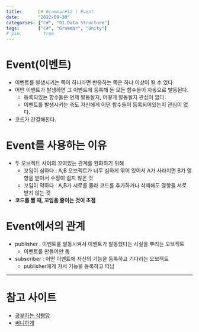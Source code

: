 ```yaml
---
title:      C# Grammar#12 | Event
date:       "2022-09-30"
categories: ["C#", "01.Data Structure"]
tags:       ["C#", "Grammar", "Unity"]
# pin:        true
---
```


# Event(이벤트)
- 이벤트를 발생시키는 쪽이 하나라면 반응하는 쪽은 하나 이상이 될 수 있다.
- 어떤 이벤트가 발생하면 그 이벤트에 등록해 둔 모든 함수들이 자동으로 발동된다.
  - 등록되있는 함수들은 언제 발동될지, 어떻게 발동될지 관심이 없다.
  - 이벤트를 발생시키는 측도 자신에게 어떤 함수들이 등록되어있는지 관심이 없다.
- 코드가 간결해진다.

# Event를 사용하는 이유
- 두 오브젝트 사이의 꼬여있는 관계를 완화하기 위해
  - 꼬임이 심하다 : A,B 오브젝트가 너무 심하게 엮어 있어서 A가 사라지면 B가 영향을 받아서 수정이 쉽지 않은 것
  - 꼬임이 약하다 : A,B가 서로를 몰라 코드를 추가하거나 삭제해도 영향을 서로 받지 않는 것
- **코드를 짤 때, 꼬임을 줄이는 것이 초점**

# Event에서의 관계
- publisher : 이벤트를 발동시켜서 이벤트가 발동했다는 사실을 뿌리는 오브젝트
  - 이벤트를 만들어만 둠
- subscriber : 어떤 이벤트에 자신의 기능을 등록하고 기다리는 오브젝트
  - publisher에게 가서 기능을 등록하고 떠남

---

# 참고 사이트
- [공부하는 식빵맘](https://ansohxxn.github.io/unity%20lesson%201/chapter8-1/)
- [써니하게](https://velog.io/@zero9657/TIL-%EC%9C%A0%EB%8B%88%ED%8B%B0-%EB%8D%B8%EB%A6%AC%EA%B2%8C%EC%9D%B4%ED%8A%B8-%EC%9D%B4%EB%B2%A4%ED%8A%B8)